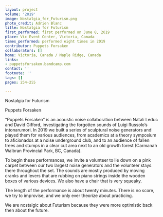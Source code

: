 ```yaml
---
layout: project
volume: '2019'
image: Nostalgia_for_Futurism.png
photo_credit: Adrien Blanc
title: Nostalgia for Futurism
first_performed: first performed on June 8, 2019
place: Vic Event Center, Victoria, Canada
times_performed: performed eight times in 2019
contributor: Puppets Forsaken
collaborators: []
home: Victoria, Canada / Maple Ridge, Canada
links:
- puppetsforsaken.bandcamp.com
contact: ''
footnote: ''
tags: []
pages: 254-255

---
```


Nostalgia for Futurism

Puppets Forsaken

“Puppets Forsaken” is an acoustic noise collaboration between Natali Leduc and David Gifford, investigating the forgotten sounds of Luigi Russolo’s intonarumori. In 2019 we built a series of sculptural noise generators and played them for various audiences, from academics at a theory symposium to aficionados at a noise underground club, and to an audience of fallen trees and stumps in a clear cut area next to an old growth forest (Carmanah Walbran Provincial Park, BC, Canada).

To begin these performances, we invite a volunteer to lie down on a pink carpet between our two largest noise generators and the volunteer stays there throughout the set. The sounds are mostly produced by moving cranks and levers that are rubbing on piano strings inside the wooden boxes of various devices. We also have a chair that is very squeaky.

The length of the performance is about twenty minutes. There is no score, we try to improvise, and we only ever theorize about practicing.

We are nostalgic about Futurism because they were more optimistic back then about the future.
